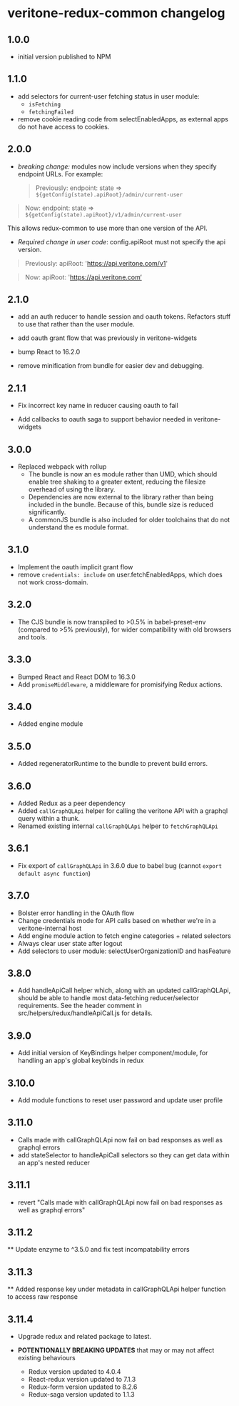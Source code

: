 # veritone-redux-common changelog

## 1.0.0

* initial version published to NPM

## 1.1.0

* add selectors for current-user fetching status in user module:
  * `isFetching`
  * `fetchingFailed`
* remove cookie reading code from selectEnabledApps, as external apps do not have access to cookies.

## 2.0.0

* _breaking change:_ modules now include versions when they specify endpoint URLs. For example:
  > Previously: endpoint: state => `${getConfig(state).apiRoot}/admin/current-user`

> Now: endpoint: state => `${getConfig(state).apiRoot}/v1/admin/current-user`

This allows redux-common to use more than one version of the API.

* _Required change in user code_: config.apiRoot must not specify the api version.

> Previously: apiRoot: 'https://api.veritone.com/v1'

> Now: apiRoot: 'https://api.veritone.com‘

## 2.1.0

* add an auth reducer to handle session and oauth tokens. Refactors stuff to use that rather than the user module.

* add oauth grant flow that was previously in veritone-widgets

* bump React to 16.2.0

* remove minification from bundle for easier dev and debugging.

## 2.1.1

* Fix incorrect key name in reducer causing oauth to fail

* Add callbacks to oauth saga to support behavior needed in veritone-widgets

## 3.0.0

* Replaced webpack with rollup
  * The bundle is now an es module rather than UMD, which should enable tree shaking to a greater extent, reducing the filesize overhead of using the library.
  * Dependencies are now external to the library rather than being included in the bundle. Because of this, bundle size is reduced significantly.
  * A commonJS bundle is also included for older toolchains that do not understand the es module format.

## 3.1.0

* Implement the oauth implicit grant flow
* remove `credentials: include` on user.fetchEnabledApps, which does not work cross-domain.

## 3.2.0

* The CJS bundle is now transpiled to >0.5% in babel-preset-env (compared to >5% previously), for wider compatibility with old browsers and tools.

## 3.3.0

* Bumped React and React DOM to 16.3.0
* Add `promiseMiddleware`, a middleware for promisifying Redux actions.

## 3.4.0

* Added engine module

## 3.5.0

* Added regeneratorRuntime to the bundle to prevent build errors.

## 3.6.0

* Added Redux as a peer dependency
* Added `callGraphQLApi` helper for calling the veritone API with a graphql query within a thunk.
* Renamed existing internal `callGraphQLApi` helper to `fetchGraphQLApi`

## 3.6.1

* Fix export of `callGraphQLApi` in 3.6.0 due to babel bug (cannot `export default async function`)

## 3.7.0

* Bolster error handling in the OAuth flow
* Change credentials mode for API calls based on whether we're in a veritone-internal host
* Add engine module action to fetch engine categories + related selectors
* Always clear user state after logout
* Add selectors to user module: selectUserOrganizationID and hasFeature

## 3.8.0

* Add handleApiCall helper which, along with an updated callGraphQLApi, should be able to handle most data-fetching reducer/selector requirements. See the header comment in src/helpers/redux/handleApiCall.js for details.

## 3.9.0

* Add initial version of KeyBindings helper component/module, for handling an app's global keybinds in redux

## 3.10.0

* Add module functions to reset user password and update user profile

## 3.11.0

* Calls made with callGraphQLApi now fail on bad responses as well as graphql errors
* add stateSelector to handleApiCall selectors so they can get data within an app's nested reducer

## 3.11.1

* revert "Calls made with callGraphQLApi now fail on bad responses as well as graphql errors"

## 3.11.2

\*\* Update enzyme to ^3.5.0 and fix test incompatability errors

## 3.11.3

\*\* Added response key under metadata in callGraphQLApi helper function to access raw response

## 3.11.4

* Upgrade redux and related package to latest.

* **POTENTIONALLY BREAKING UPDATES** that may or may not affect existing behaviours
  * Redux version updated to 4.0.4
  * React-redux version updated to 7.1.3
  * Redux-form version updated to 8.2.6
  * Redux-saga version updated to 1.1.3
